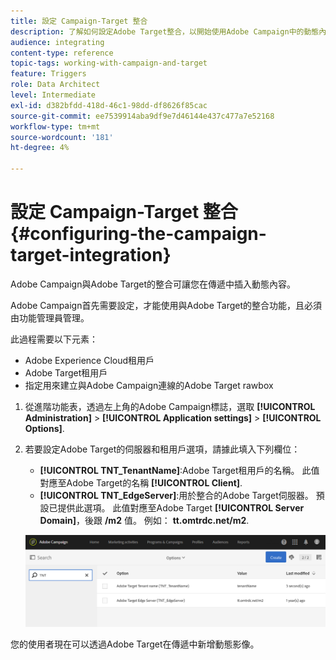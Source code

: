 ```yaml
---
title: 設定 Campaign-Target 整合
description: 了解如何設定Adobe Target整合，以開始使用Adobe Campaign中的動態內容。
audience: integrating
content-type: reference
topic-tags: working-with-campaign-and-target
feature: Triggers
role: Data Architect
level: Intermediate
exl-id: d382bfdd-418d-46c1-98dd-df8626f85cac
source-git-commit: ee7539914aba9df9e7d46144e437c477a7e52168
workflow-type: tm+mt
source-wordcount: '181'
ht-degree: 4%

---
```


# 設定 Campaign-Target 整合{#configuring-the-campaign-target-integration}

Adobe Campaign與Adobe Target的整合可讓您在傳遞中插入動態內容。

Adobe Campaign首先需要設定，才能使用與Adobe Target的整合功能，且必須由功能管理員管理。

此過程需要以下元素：

* Adobe Experience Cloud租用戶
* Adobe Target租用戶
* 指定用來建立與Adobe Campaign連線的Adobe Target rawbox

1. 從進階功能表，透過左上角的Adobe Campaign標誌，選取 **[!UICONTROL Administration]** > **[!UICONTROL Application settings]** > **[!UICONTROL Options]**.
1. 若要設定Adobe Target的伺服器和租用戶選項，請據此填入下列欄位：

   * **[!UICONTROL TNT_TenantName]**:Adobe Target租用戶的名稱。 此值對應至Adobe Target的名稱 **[!UICONTROL Client]**.
   * **[!UICONTROL TNT_EdgeServer]**:用於整合的Adobe Target伺服器。 預設已提供此選項。 此值對應至Adobe Target **[!UICONTROL Server Domain]**，後跟 **/m2** 值。 例如： **tt.omtrdc.net/m2**.

   ![](assets/tar_options.png)

您的使用者現在可以透過Adobe Target在傳遞中新增動態影像。
